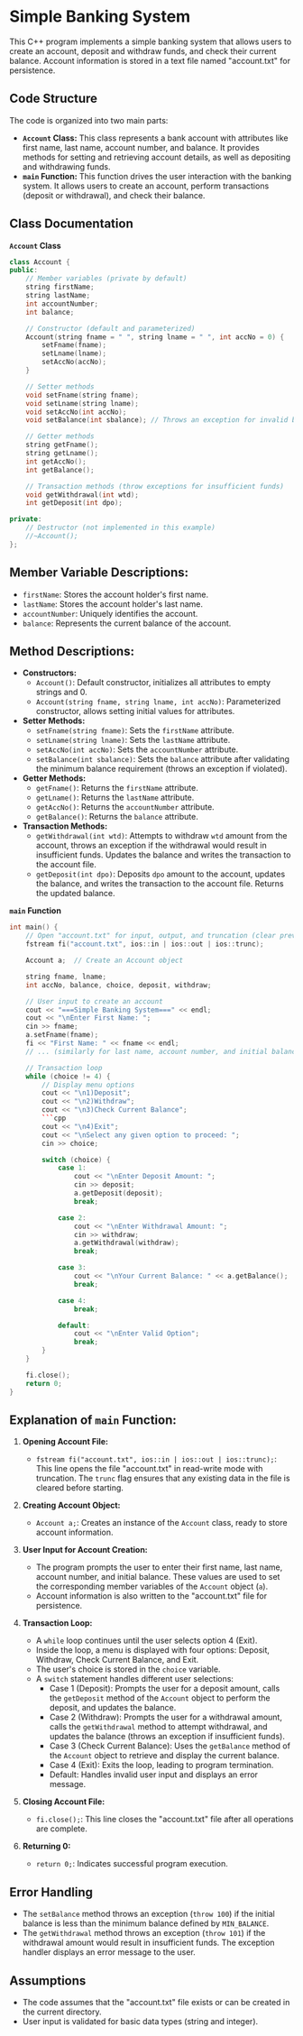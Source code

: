 
# Simple Banking System

This C++ program implements a simple banking system that allows users to create an account, deposit and withdraw funds, and check their current balance. Account information is stored in a text file named "account.txt" for persistence.

## Code Structure

The code is organized into two main parts:

- **`Account` Class:** This class represents a bank account with attributes like first name, last name, account number, and balance. It provides methods for setting and retrieving account details, as well as depositing and withdrawing funds.
- **`main` Function:** This function drives the user interaction with the banking system. It allows users to create an account, perform transactions (deposit or withdrawal), and check their balance.

## Class Documentation

**`Account` Class**

```cpp
class Account {
public:
    // Member variables (private by default)
    string firstName;
    string lastName;
    int accountNumber;
    int balance;

    // Constructor (default and parameterized)
    Account(string fname = " ", string lname = " ", int accNo = 0) {
        setFname(fname);
        setLname(lname);
        setAccNo(accNo);
    }

    // Setter methods
    void setFname(string fname);
    void setLname(string lname);
    void setAccNo(int accNo);
    void setBalance(int sbalance); // Throws an exception for invalid balance

    // Getter methods
    string getFname();
    string getLname();
    int getAccNo();
    int getBalance();

    // Transaction methods (throw exceptions for insufficient funds)
    void getWithdrawal(int wtd);
    int getDeposit(int dpo);

private:
    // Destructor (not implemented in this example)
    //~Account();
};
```

## Member Variable Descriptions:

- `firstName`: Stores the account holder's first name.
- `lastName`: Stores the account holder's last name.
- `accountNumber`: Uniquely identifies the account.
- `balance`: Represents the current balance of the account.

## Method Descriptions:

- **Constructors:**
    - `Account()`: Default constructor, initializes all attributes to empty strings and 0.
    - `Account(string fname, string lname, int accNo)`: Parameterized constructor, allows setting initial values for attributes.
- **Setter Methods:**
    - `setFname(string fname)`: Sets the `firstName` attribute.
    - `setLname(string lname)`: Sets the `lastName` attribute.
    - `setAccNo(int accNo)`: Sets the `accountNumber` attribute.
    - `setBalance(int sbalance)`: Sets the `balance` attribute after validating the minimum balance requirement (throws an exception if violated).
- **Getter Methods:**
    - `getFname()`: Returns the `firstName` attribute.
    - `getLname()`: Returns the `lastName` attribute.
    - `getAccNo()`: Returns the `accountNumber` attribute.
    - `getBalance()`: Returns the `balance` attribute.
- **Transaction Methods:**
    - `getWithdrawal(int wtd)`: Attempts to withdraw `wtd` amount from the account, throws an exception if the withdrawal would result in insufficient funds. Updates the balance and writes the transaction to the account file.
    - `getDeposit(int dpo)`: Deposits `dpo` amount to the account, updates the balance, and writes the transaction to the account file. Returns the updated balance.

**`main` Function**

```cpp
int main() {
    // Open "account.txt" for input, output, and truncation (clear previous data)
    fstream fi("account.txt", ios::in | ios::out | ios::trunc);

    Account a;  // Create an Account object

    string fname, lname;
    int accNo, balance, choice, deposit, withdraw;

    // User input to create an account
    cout << "===Simple Banking System===" << endl;
    cout << "\nEnter First Name: ";
    cin >> fname;
    a.setFname(fname);
    fi << "First Name: " << fname << endl;
    // ... (similarly for last name, account number, and initial balance)

    // Transaction loop
    while (choice != 4) {
        // Display menu options
        cout << "\n1)Deposit";
        cout << "\n2)Withdraw";
        cout << "\n3)Check Current Balance";
        ```cpp
        cout << "\n4)Exit";
        cout << "\nSelect any given option to proceed: ";
        cin >> choice;

        switch (choice) {
            case 1:
                cout << "\nEnter Deposit Amount: ";
                cin >> deposit;
                a.getDeposit(deposit);
                break;

            case 2:
                cout << "\nEnter Withdrawal Amount: ";
                cin >> withdraw;
                a.getWithdrawal(withdraw);
                break;

            case 3:
                cout << "\nYour Current Balance: " << a.getBalance();
                break;

            case 4:
                break;

            default:
                cout << "\nEnter Valid Option";
                break;
        }
    }

    fi.close();
    return 0;
}
```

## Explanation of `main` Function:

1. **Opening Account File:**
   - `fstream fi("account.txt", ios::in | ios::out | ios::trunc);`: This line opens the file "account.txt" in read-write mode with truncation. The `trunc` flag ensures that any existing data in the file is cleared before starting.

2. **Creating Account Object:**
   - `Account a;`: Creates an instance of the `Account` class, ready to store account information.

3. **User Input for Account Creation:**
   - The program prompts the user to enter their first name, last name, account number, and initial balance. These values are used to set the corresponding member variables of the `Account` object (`a`).
   - Account information is also written to the "account.txt" file for persistence.

4. **Transaction Loop:**
   - A `while` loop continues until the user selects option 4 (Exit).
   - Inside the loop, a menu is displayed with four options: Deposit, Withdraw, Check Current Balance, and Exit.
   - The user's choice is stored in the `choice` variable.
   - A `switch` statement handles different user selections:
     - Case 1 (Deposit): Prompts the user for a deposit amount, calls the `getDeposit` method of the `Account` object to perform the deposit, and updates the balance.
     - Case 2 (Withdraw): Prompts the user for a withdrawal amount, calls the `getWithdrawal` method to attempt withdrawal, and updates the balance (throws an exception if insufficient funds).
     - Case 3 (Check Current Balance): Uses the `getBalance` method of the `Account` object to retrieve and display the current balance.
     - Case 4 (Exit): Exits the loop, leading to program termination.
     - Default: Handles invalid user input and displays an error message.

5. **Closing Account File:**
   - `fi.close();`: This line closes the "account.txt" file after all operations are complete.

6. **Returning 0:**
   - `return 0;`: Indicates successful program execution.
## Error Handling

- The `setBalance` method throws an exception (`throw 100`) if the initial balance is less than the minimum balance defined by `MIN_BALANCE`.
- The `getWithdrawal` method throws an exception (`throw 101`) if the withdrawal amount would result in insufficient funds. The exception handler displays an error message to the user.

## Assumptions

- The code assumes that the "account.txt" file exists or can be created in the current directory.
- User input is validated for basic data types (string and integer).

